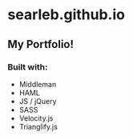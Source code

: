 searleb.github.io
=================

My Portfolio!
-------------

### Built with:
- Middleman
- HAML
- JS / jQuery
- SASS
- Velocity.js
- Trianglify.js
